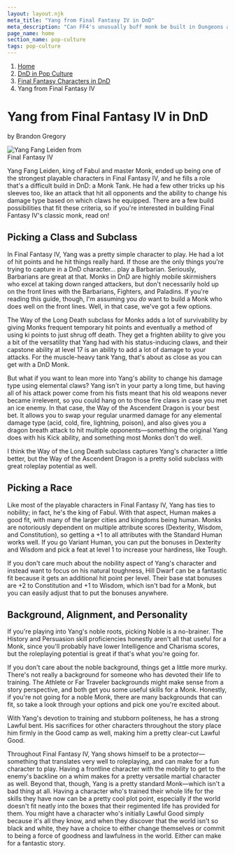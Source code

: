 ```yaml
---
layout: layout.njk
meta_title: "Yang from Final Fantasy IV in DnD"
meta_description: "Can FF4's unusually buff monk be built in Dungeons and Dragons? Well, you can get pretty close! Here's an odd monk build with high survivability."
page_name: home
section_name: pop-culture
tags: pop-culture
---
```


<div id="breadcrumbs"></div>

1. [Home](/)
2. [DnD in Pop Culture](/dnd-in-pop-culture)
3. [Final Fantasy Characters in DnD](/dnd-in-pop-culture/final-fantasy/)
4. Yang from Final Fantasy IV

# Yang from Final Fantasy IV in DnD
<p class="author">by Brandon Gregory</p>

<img src="/images/ff4-yang.webp" alt="Yang Fang Leiden from Final Fantasy IV" class="pull-right" style="max-width: 200px;">

Yang Fang Leiden, king of Fabul and master Monk, ended up being one of the strongest playable characters in Final Fantasy IV, and he fills a role that's a difficult build in DnD: a Monk Tank. He had a few other tricks up his sleeves too, like an attack that hit all opponents and the ability to change his damage type based on which claws he equipped. There are a few build possibilities that fit these criteria, so if you're interested in building Final Fantasy IV's classic monk, read on!

## Picking a Class and Subclass

In Final Fantasy IV, Yang was a pretty simple character to play. He had a lot of hit points and he hit things really hard. If those are the only things you're trying to capture in a DnD character... play a Barbarian. Seriously, Barbarians are great at that. Monks in DnD are highly mobile skirmishers who excel at taking down ranged attackers, but don't necessarily hold up on the front lines with the Barbarians, Fighters, and Paladins. If you're reading this guide, though, I'm assuming you _do_ want to build a Monk who does well on the front lines. Well, in that case, we've got a few options.

The Way of the Long Death subclass for Monks adds a lot of survivability by giving Monks frequent temporary hit points and eventually a method of using ki points to just shrug off death. They get a frighten ability to give you a bit of the versatility that Yang had with his status-inducing claws, and their capstone ability at level 17 is an ability to add a lot of damage to your attacks. For the muscle-heavy tank Yang, that's about as close as you can get with a DnD Monk.

But what if you want to lean more into Yang's ability to change his damage type using elemental claws? Yang isn't in your party a long time, but having all of his attack power come from his fists meant that his old weapons never became irrelevent, so you could hang on to those fire claws in case you met an ice enemy. In that case, the Way of the Ascendent Dragon is your best bet. It allows you to swap your regular unarmed damage for any elemental damage type (acid, cold, fire, lightning, poison), and also gives you a dragon breath attack to hit multiple opponents—something the original Yang does with his Kick ability, and something most Monks don't do well.

I think the Way of the Long Death subclass captures Yang's character a little better, but the Way of the Ascendent Dragon is a pretty solid subclass with great roleplay potential as well.

## Picking a Race

Like most of the playable characters in Final Fantasy IV, Yang has ties to nobility; in fact, he's the king of Fabul. With that aspect, Human makes a good fit, with many of the larger cities and kingdoms being human. Monks are notoriously dependent on multiple attribute scores (Dexterity, Wisdom, and Constitution), so getting a +1 to all attributes with the Standard Human works well. If you go Variant Human, you can put the bonuses in Dexterity and Wisdom and pick a feat at level 1 to increase your hardiness, like Tough.

If you don't care much about the nobility aspect of Yang's character and instead want to focus on his natural toughness, Hill Dwarf can be a fantastic fit because it gets an additional hit point per level. Their base stat bonuses are +2 to Constitution and +1 to Wisdom, which isn't bad for a Monk, but you can easily adjust that to put the bonuses anywhere.

## Background, Alignment, and Personality

If you're playing into Yang's noble roots, picking Noble is a no-brainer. The History and Persuasion skill proficiencies honestly aren't all that useful for a Monk, since you'll probably have lower Intelligence and Charisma scores, but the roleplaying potential is great if that's what you're going for.

If you don't care about the noble background, things get a little more murky. There's not really a background for someone who has devoted their life to training. The Athlete or Far Traveler backgrounds might make sense from a story perspective, and both get you some useful skills for a Monk. Honestly, if you're not going for a noble Monk, there are many backgrounds that can fit, so take a look through your options and pick one you're excited about.

With Yang's devotion to training and stubborn politeness, he has a strong Lawful bent. His sacrifices for other characters throughout the story place him firmly in the Good camp as well, making him a pretty clear-cut Lawful Good.

Throughout Final Fantasy IV, Yang shows himself to be a protector—something that translates very well to roleplaying, and can make for a fun character to play. Having a frontline character with the mobility to get to the enemy's backline on a whim makes for a pretty versatile martial character as well. Beyond that, though, Yang is a pretty standard Monk—which isn't a bad thing at all. Having a character who's trained their whole life for the skills they have now can be a pretty cool plot point, especially if the world doesn't fit neatly into the boxes that their regimented life has provided for them. You might have a character who's initially Lawful Good simply because it's all they know, and when they discover that the world isn't so black and white, they have a choice to either change themselves or commit to being a force of goodness and lawfulness in the world. Either can make for a fantastic story.